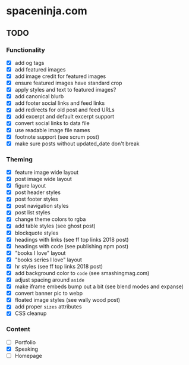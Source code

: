 # spaceninja.com

## TODO

### Functionality

- [x] add og tags
- [x] add featured images
- [x] add image credit for featured images
- [x] ensure featured images have standard crop
- [x] apply styles and text to featured images?
- [x] add canonical blurb
- [x] add footer social links and feed links
- [x] add redirects for old post and feed URLs
- [x] add excerpt and default excerpt support
- [x] convert social links to data file
- [x] use readable image file names
- [x] footnote support (see scrum post)
- [x] make sure posts without updated_date don't break

### Theming

- [x] feature image wide layout
- [x] post image wide layout
- [x] figure layout
- [x] post header styles
- [x] post footer styles
- [x] post navigation styles
- [x] post list styles
- [x] change theme colors to rgba
- [x] add table styles (see ghost post)
- [x] blockquote styles
- [x] headings with links (see ff top links 2018 post)
- [x] headings with code (see publishing npm post)
- [x] "books I love" layout
- [x] "books series I love" layout
- [x] hr styles (see ff top links 2018 post)
- [x] add background color to `code` (see smashingmag.com)
- [x] adjust spacing around `aside`
- [x] make iframe embeds bump out a bit (see blend modes and expanse)
- [x] convert banner pic to webp
- [x] floated image styles (see wally wood post)
- [x] add proper `sizes` attributes
- [x] CSS cleanup

### Content

- [ ] Portfolio
- [x] Speaking
- [ ] Homepage
